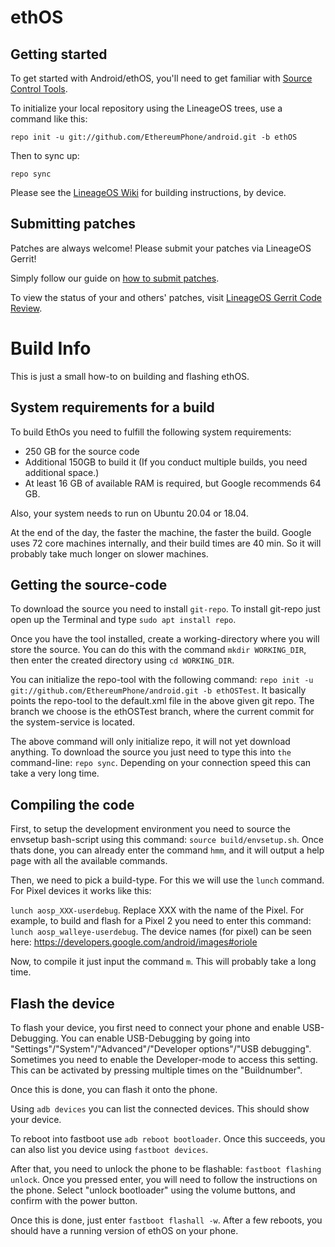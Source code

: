 ethOS
===========

Getting started
---------------

To get started with Android/ethOS, you'll need to get familiar with [Source Control Tools](https://source.android.com/setup/develop).

To initialize your local repository using the LineageOS trees, use a command like this:
```
repo init -u git://github.com/EthereumPhone/android.git -b ethOS
```
Then to sync up:
```
repo sync
```
Please see the [LineageOS Wiki](https://wiki.lineageos.org/) for building instructions, by device.


Submitting patches
------------------
Patches are always welcome! Please submit your patches via LineageOS Gerrit!

Simply follow our guide on [how to submit patches](https://wiki.lineageos.org/submitting-patch-howto.html).

To view the status of your and others' patches, visit [LineageOS Gerrit Code Review](https://review.lineageos.org/).

# Build Info

This is just a small how-to on building and flashing ethOS.

## System requirements for a build

To build EthOs you need to fulfill the following system requirements:

+ 250 GB for the source code
+ Additional 150GB to build it (If you conduct multiple builds, you need additional space.)
+ At least 16 GB of available RAM is required, but Google recommends 64 GB.

Also, your system needs to run on Ubuntu 20.04 or 18.04.

At the end of the day, the faster the machine, the faster the build. Google uses 72 core machines internally, and their build times are 40 min. So it will probably take much longer on slower machines.

## Getting the source-code

To download the source you need to install `git-repo`. To install git-repo just open up the Terminal and type `sudo apt install repo`.

Once you have the tool installed, create a working-directory where you will store the source. You can do this with the command `mkdir WORKING_DIR`, then enter the created directory using `cd WORKING_DIR`.

You can initialize the repo-tool with the following command: `repo init -u git://github.com/EthereumPhone/android.git -b ethOSTest`. It basically points the repo-tool to the default.xml file in the above given git repo. The branch we choose is the ethOSTest branch, where the current commit for the system-service is located.

The above command will only initialize repo, it will not yet download anything. To download the source you just need to type this into `the` command-line: `repo sync`. Depending on your connection speed this can take a very long time.

## Compiling the code

First, to setup the development environment you need to source the envsetup bash-script using this command: `source build/envsetup.sh`. Once thats done, you can already enter the command `hmm`, and it will output a help page with all the available commands.

Then, we need to pick a build-type. For this we will use the `lunch` command. For Pixel devices it works like this: 

`lunch aosp_XXX-userdebug`. Replace XXX with the name of the Pixel. For example, to build and flash for a Pixel 2 you need to enter this command: `lunch aosp_walleye-userdebug`. The device names (for pixel) can be seen here:  https://developers.google.com/android/images#oriole

Now, to compile it just input the command `m`. This will probably take a long time.

## Flash the device

To flash your device, you first need to connect your phone and enable USB-Debugging. You can enable USB-Debugging by going into "Settings"/"System"/"Advanced"/"Developer options"/"USB debugging". Sometimes you need to enable the Developer-mode to access this setting. This can be activated by pressing multiple times on the "Buildnumber".

 Once this is done, you can flash it onto the phone.

Using `adb devices` you can list the connected devices. This should show your device.

To reboot into fastboot use `adb reboot bootloader`. Once this succeeds, you can also list you device using `fastboot devices`.

After that, you need to unlock the phone to be flashable: `fastboot flashing unlock`. Once you pressed enter, you will need to follow the instructions on the phone. Select "unlock bootloader" using the volume buttons, and confirm with the power button.

Once this is done, just enter `fastboot flashall -w`. After a few reboots, you should have a running version of ethOS on your phone.

